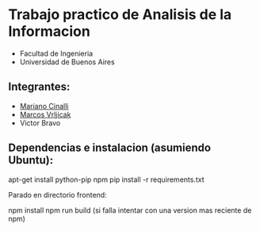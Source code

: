 # Trabajo practico de Analisis de la Informacion

- Facultad de Ingenieria
- Universidad de Buenos Aires

## Integrantes:

- [Mariano Cinalli](https://github.com/MarianoCinalli)
- [Marcos Vrljicak](https://github.com/MarkoVrljicak)
- Victor Bravo

## Dependencias e instalacion (asumiendo Ubuntu):

apt-get install python-pip npm
pip install -r requirements.txt

Parado en directorio frontend:

npm install
npm run build (si falla intentar con una version mas reciente de npm)
